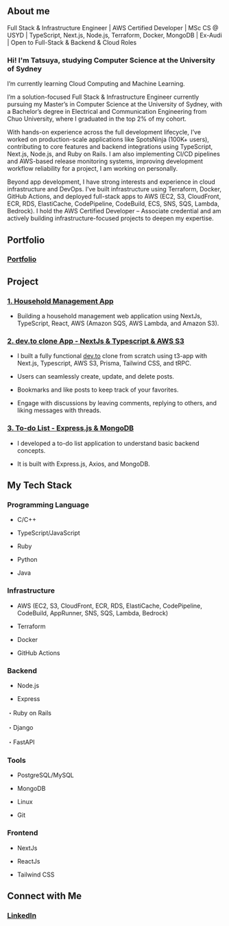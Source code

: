 ## About me

Full Stack & Infrastructure Engineer | AWS Certified Developer | MSc CS @ USYD | TypeScript, Next.js, Node.js, Terraform, Docker, MongoDB | Ex-Audi | Open to Full-Stack & Backend & Cloud Roles

### Hi! I'm Tatsuya, studying Computer Science at the University of Sydney
I’m currently learning Cloud Computing and Machine Learning.

I’m a solution-focused Full Stack & Infrastructure Engineer currently pursuing my Master’s in Computer Science at the University of Sydney, with a Bachelor’s degree in Electrical and Communication Engineering from Chuo University, where I graduated in the top 2% of my cohort.

With hands-on experience across the full development lifecycle, I’ve worked on production-scale applications like SpotsNinja (100K+ users), contributing to core features and backend integrations using TypeScript, Next.js, Node.js, and Ruby on Rails. I am also implementing CI/CD pipelines and AWS-based release monitoring systems, improving development workflow reliability for a project, I am working on personally.

Beyond app development, I have strong interests and experience in cloud infrastructure and DevOps. I’ve built infrastructure using Terraform, Docker, GitHub Actions, and deployed full-stack apps to AWS (EC2, S3, CloudFront, ECR, RDS, ElastiCache, CodePipeline, CodeBuild, ECS, SNS, SQS, Lambda, Bedrock). I hold the AWS Certified Developer – Associate credential and am actively building infrastructure-focused projects to deepen my expertise.

## Portfolio
### [Portfolio](https://tn-profile-one.vercel.app/)


## Project
### [1. Household Management App](https://github.com/Tatsuya-Naka/household-management-app)

- Building a household management web application using NextJs, TypeScript, React, AWS (Amazon SQS, AWS Lambda, and Amazon S3).

### [2. dev.to clone App - NextJs & Typescript & AWS S3](https://github.com/Tatsuya-Naka/blogging-clone)

- I built a fully functional [dev.to](https://dev.to/) clone from scratch using t3-app with Next.js, Typescript, AWS S3, Prisma, Tailwind CSS, and tRPC.

- Users can seamlessly create, update, and delete posts.

- Bookmarks and like posts to keep track of your favorites.

- Engage with discussions by leaving comments, replying to others, and liking messages with threads.

### [3. To-do List - Express.js & MongoDB](https://github.com/Tatsuya-Naka/To-do-list-using-Express.js-and-MongoDB)

- I developed a to-do list application to understand basic backend concepts. 

- It is built with Express.js, Axios, and MongoDB.

## My Tech Stack
### Programming Language
- C/C++

- TypeScript/JavaScript

- Ruby

- Python

- Java

### Infrastructure
- AWS (EC2, S3, CloudFront, ECR, RDS, ElastiCache, CodePipeline, CodeBuild, AppRunner, SNS, SQS, Lambda, Bedrock)

- Terraform

- Docker

- GitHub Actions
  

### Backend 
- Node.js

- Express

・Ruby on Rails

・Django

・FastAPI

### Tools
- PostgreSQL/MySQL

- MongoDB

- Linux

- Git


### Frontend
- NextJs

- ReactJs

- Tailwind CSS

## Connect with Me
### [LinkedIn](https://www.linkedin.com/in/tatsuya-nakagomi-9231a7239/)
